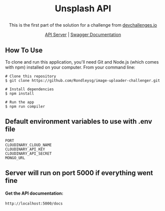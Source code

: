 # <p align="center">Unsplash API</p>
<p align="center">This is the first part of the solution for a challenge from <a href="https://devchallenges.io">devchallenges.io</a></p>

<p align="center"><a href="https://unsplash-yi42.onrender.com">API Server</a> | <a href="https://unsplash-yi42.onrender.com/docs">Swagger Documentation</a></p>

## How To Use
To clone and run this application, you'll need Git and Node.js (which comes with npm) installed on your computer. 
From your command line:

```
# Clone this repository
$ git clone https://github.com/Rondleysg/image-uploader-challenger.git

# Install dependencies
$ npm install

# Run the app
$ npm run compiler
```

## Default environment variables to use with .env file
```
PORT
CLOUDINARY_CLOUD_NAME
CLOUDINARY_API_KEY
CLOUDINARY_API_SECRET
MONGO_URL
```

## Server will run on port 5000 if everything went fine
#### Get the API documentation:
```
http://localhost:5000/docs
```

